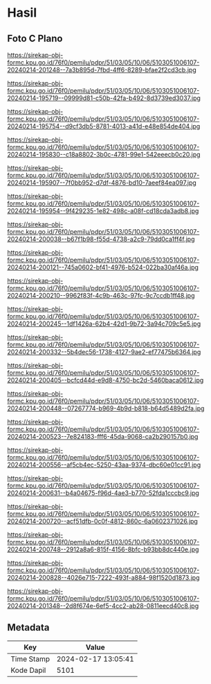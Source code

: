 # Hasil

## Foto C Plano

https://sirekap-obj-formc.kpu.go.id/76f0/pemilu/pdpr/51/03/05/10/06/5103051006107-20240214-201248--7a3b895d-7fbd-4ff6-8289-bfae2f2cd3cb.jpg

https://sirekap-obj-formc.kpu.go.id/76f0/pemilu/pdpr/51/03/05/10/06/5103051006107-20240214-195719--09999d81-c50b-42fa-b492-8d3739ed3037.jpg

https://sirekap-obj-formc.kpu.go.id/76f0/pemilu/pdpr/51/03/05/10/06/5103051006107-20240214-195754--d9cf3db5-8781-4013-a41d-e48e854de404.jpg

https://sirekap-obj-formc.kpu.go.id/76f0/pemilu/pdpr/51/03/05/10/06/5103051006107-20240214-195830--c18a8802-3b0c-4781-99e1-542eeecb0c20.jpg

https://sirekap-obj-formc.kpu.go.id/76f0/pemilu/pdpr/51/03/05/10/06/5103051006107-20240214-195907--7f0bb952-d7df-4876-bd10-7aeef84ea097.jpg

https://sirekap-obj-formc.kpu.go.id/76f0/pemilu/pdpr/51/03/05/10/06/5103051006107-20240214-195954--9f429235-1e82-498c-a08f-cd18cda3adb8.jpg

https://sirekap-obj-formc.kpu.go.id/76f0/pemilu/pdpr/51/03/05/10/06/5103051006107-20240214-200038--b67f1b98-f55d-4738-a2c9-79dd0ca1ff4f.jpg

https://sirekap-obj-formc.kpu.go.id/76f0/pemilu/pdpr/51/03/05/10/06/5103051006107-20240214-200121--745a0602-bf41-4976-b524-022ba30af46a.jpg

https://sirekap-obj-formc.kpu.go.id/76f0/pemilu/pdpr/51/03/05/10/06/5103051006107-20240214-200210--9962f83f-4c9b-463c-97fc-9c7ccdb1ff48.jpg

https://sirekap-obj-formc.kpu.go.id/76f0/pemilu/pdpr/51/03/05/10/06/5103051006107-20240214-200245--1df1426a-62b4-42d1-9b72-3a94c709c5e5.jpg

https://sirekap-obj-formc.kpu.go.id/76f0/pemilu/pdpr/51/03/05/10/06/5103051006107-20240214-200332--5b4dec56-1738-4127-9ae2-ef77475b6364.jpg

https://sirekap-obj-formc.kpu.go.id/76f0/pemilu/pdpr/51/03/05/10/06/5103051006107-20240214-200405--bcfcd44d-e9d8-4750-bc2d-5460baca0612.jpg

https://sirekap-obj-formc.kpu.go.id/76f0/pemilu/pdpr/51/03/05/10/06/5103051006107-20240214-200448--07267774-b969-4b9d-b818-b64d5489d2fa.jpg

https://sirekap-obj-formc.kpu.go.id/76f0/pemilu/pdpr/51/03/05/10/06/5103051006107-20240214-200523--7e824183-fff6-45da-9068-ca2b290157b0.jpg

https://sirekap-obj-formc.kpu.go.id/76f0/pemilu/pdpr/51/03/05/10/06/5103051006107-20240214-200556--af5cb4ec-5250-43aa-9374-dbc60e01cc91.jpg

https://sirekap-obj-formc.kpu.go.id/76f0/pemilu/pdpr/51/03/05/10/06/5103051006107-20240214-200631--b4a04675-f96d-4ae3-b770-52fda1cccbc9.jpg

https://sirekap-obj-formc.kpu.go.id/76f0/pemilu/pdpr/51/03/05/10/06/5103051006107-20240214-200720--acf51dfb-0c0f-4812-860c-6a0602371026.jpg

https://sirekap-obj-formc.kpu.go.id/76f0/pemilu/pdpr/51/03/05/10/06/5103051006107-20240214-200748--2912a8a6-815f-4156-8bfc-b93bb8dc440e.jpg

https://sirekap-obj-formc.kpu.go.id/76f0/pemilu/pdpr/51/03/05/10/06/5103051006107-20240214-200828--4026e715-7222-493f-a884-98f1520d1873.jpg

https://sirekap-obj-formc.kpu.go.id/76f0/pemilu/pdpr/51/03/05/10/06/5103051006107-20240214-201348--2d8f674e-6ef5-4cc2-ab28-0811eecd40c8.jpg


## Metadata

| Key        | Value               |
| ---------- | ------------------- |
| Time Stamp | 2024-02-17 13:05:41 |
| Kode Dapil | 5101                |



